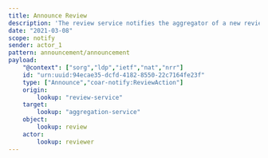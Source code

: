 ```yaml
---
title: Announce Review
description: 'The review service notifies the aggregator of a new review '
date: "2021-03-08"
scope: notify
sender: actor_1
pattern: announcement/announcement
payload:
    "@context": ["sorg","ldp","ietf","nat","nrr"]
    id: "urn:uuid:94ecae35-dcfd-4182-8550-22c7164fe23f"
    type: ["Announce","coar-notify:ReviewAction"]
    origin:
        lookup: "review-service"
    target:
        lookup: "aggregation-service"
    object:
        lookup: review
    actor:
        lookup: reviewer
---
```


